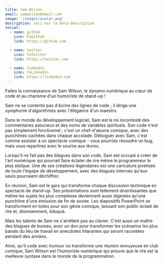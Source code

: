 ```yaml
---
title: Sam Wilson
email: samwilson@email.com
image: '/images/avatar.png'
description: ceci est la méta-description
social:
  - name: github
    icon: FaGithub
    link: https://github.com

  - name: twitter
    icon: FaTwitter
    link: https://twitter.com

  - name: linkedin
    icon: FaLinkedin
    link: https://linkedin.com
---
```


Faites la connaissance de Sam Wilson, le dynamo numérique au cœur de code et au charisme d'un humoriste de stand-up !

Sam ne se contente pas d'écrire des lignes de code ; il dirige une symphonie d'algorithmes avec l'élégance d'un maestro.

Dans le monde du développement logiciel, Sam est le roi incontesté des commentaires astucieux et des noms de variables spirituels. Son code n'est pas simplement fonctionnel ; c'est un chef-d'œuvre comique, avec des punchlines cachées dans chaque accolade. Déboguer avec Sam, c'est comme assister à un spectacle comique - vous pourriez résoudre un bug, mais vous repartirez avec le sourire aux lèvres.

Lorsqu'il ne fait pas des blagues dans son code, Sam est occupé à créer de l'art numérique qui pourrait faire éclater de rire même le programmeur le plus stoïque. Une de ses créations légendaires est une caricature pixelisée de toute l'équipe de développement, avec des blagues internes qu'eux seuls pourraient déchiffrer.

En réunion, Sam est le gars qui transforme chaque discussion technique en spectacle de stand-up. Ses présentations sont tellement divertissantes que même les sujets les plus complexes deviennent aussi digestes qu'une punchline d'une émission de fin de soirée. Les diapositifs PowerPoint se transforment en toiles pour son génie comique, laissant son public éclaté de rire et, étonnamment, éduqué.

Mais les talents de Sam ne s'arrêtent pas au clavier. C'est aussi un maître des blagues de bureau, avec un don pour transformer les scénarios les plus banals du lieu de travail en anecdotes hilarantes qui seront racontées pendant des années.

Ainsi, qu'il code avec humour ou transforme une réunion ennuyeuse en club comique, Sam Wilson est l'humoriste numérique qui prouve que le rire est la meilleure syntaxe dans le monde de la programmation.
